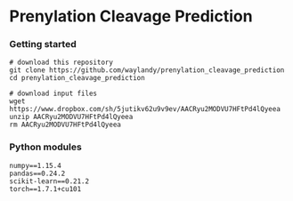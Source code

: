 # Prenylation Cleavage Prediction

### Getting started

```
# download this repository
git clone https://github.com/waylandy/prenylation_cleavage_prediction
cd prenylation_cleavage_prediction

# download input files
wget https://www.dropbox.com/sh/5jutikv62u9v9ev/AACRyu2MODVU7HFtPd4lQyeea
unzip AACRyu2MODVU7HFtPd4lQyeea
rm AACRyu2MODVU7HFtPd4lQyeea
```
### Python modules

```
numpy==1.15.4
pandas==0.24.2
scikit-learn==0.21.2
torch==1.7.1+cu101
```


